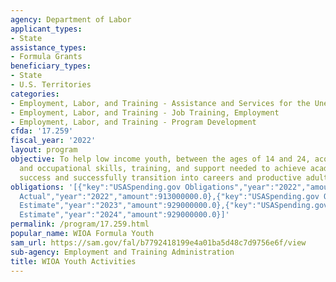 ```yaml
---
agency: Department of Labor
applicant_types:
- State
assistance_types:
- Formula Grants
beneficiary_types:
- State
- U.S. Territories
categories:
- Employment, Labor, and Training - Assistance and Services for the Unemployed
- Employment, Labor, and Training - Job Training, Employment
- Employment, Labor, and Training - Program Development
cfda: '17.259'
fiscal_year: '2022'
layout: program
objective: To help low income youth, between the ages of 14 and 24, acquire the educational
  and occupational skills, training, and support needed to achieve academic and employment
  success and successfully transition into careers and productive adulthood.
obligations: '[{"key":"USASpending.gov Obligations","year":"2022","amount":903041068.73},{"key":"SAM.gov
  Actual","year":"2022","amount":913000000.0},{"key":"USASpending.gov Obligations","year":"2023","amount":924068370.82},{"key":"SAM.gov
  Estimate","year":"2023","amount":929000000.0},{"key":"USASpending.gov Obligations","year":"2024","amount":0.0},{"key":"SAM.gov
  Estimate","year":"2024","amount":929000000.0}]'
permalink: /program/17.259.html
popular_name: WIOA Formula Youth
sam_url: https://sam.gov/fal/b7792418199e4a01ba5d48c7d9756e6f/view
sub-agency: Employment and Training Administration
title: WIOA Youth Activities
---
```

